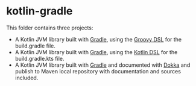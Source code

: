 # kotlin-gradle

This folder contains three projects:
* A Kotlin JVM library built with [Gradle](https://gradle.org/), using the [Groovy DSL](https://docs.gradle.org/current/dsl/index.html) for the build.gradle file.
* A Kotlin JVM library built with [Gradle](https://gradle.org/), using the [Kotlin DSL](https://docs.gradle.org/current/userguide/kotlin_dsl.html) for the build.gradle.kts file.
* A Kotlin JVM library built with [Gradle](https://gradle.org/) and documented with [Dokka](https://github.com/Kotlin/dokka) and publish to Maven local repository with documentation and sources included.